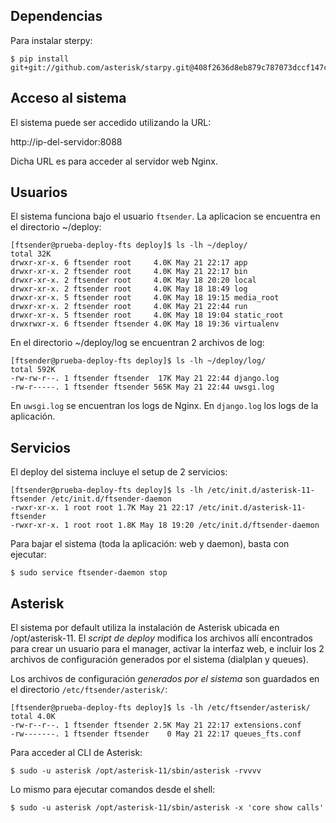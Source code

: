 Dependencias
------------

Para instalar sterpy:

    $ pip install git+git://github.com/asterisk/starpy.git@408f2636d8eb879c787073dccf147cc5fe734cba


Acceso al sistema
-----------------

El sistema puede ser accedido utilizando la URL:

http://ip-del-servidor:8088

Dicha URL es para acceder al servidor web Nginx.

Usuarios
--------

El sistema funciona bajo el usuario `ftsender`. La aplicacion se encuentra en el directorio ~/deploy:

    [ftsender@prueba-deploy-fts deploy]$ ls -lh ~/deploy/
    total 32K
    drwxr-xr-x. 6 ftsender root     4.0K May 21 22:17 app
    drwxr-xr-x. 2 ftsender root     4.0K May 21 22:17 bin
    drwxr-xr-x. 2 ftsender root     4.0K May 18 20:20 local
    drwxr-xr-x. 2 ftsender root     4.0K May 18 18:49 log
    drwxr-xr-x. 5 ftsender root     4.0K May 18 19:15 media_root
    drwxr-xr-x. 2 ftsender root     4.0K May 21 22:44 run
    drwxr-xr-x. 5 ftsender root     4.0K May 18 19:04 static_root
    drwxrwxr-x. 6 ftsender ftsender 4.0K May 18 19:36 virtualenv

En el directorio ~/deploy/log se encuentran 2 archivos de log:

    [ftsender@prueba-deploy-fts deploy]$ ls -lh ~/deploy/log/
    total 592K
    -rw-rw-r--. 1 ftsender ftsender  17K May 21 22:44 django.log
    -rw-r-----. 1 ftsender ftsender 565K May 21 22:44 uwsgi.log

En `uwsgi.log` se encuentran los logs de Nginx. En `django.log` los logs de la aplicación.

Servicios
---------

El deploy del sistema incluye el setup de 2 servicios:

    [ftsender@prueba-deploy-fts deploy]$ ls -lh /etc/init.d/asterisk-11-ftsender /etc/init.d/ftsender-daemon 
    -rwxr-xr-x. 1 root root 1.7K May 21 22:17 /etc/init.d/asterisk-11-ftsender
    -rwxr-xr-x. 1 root root 1.8K May 18 19:20 /etc/init.d/ftsender-daemon

Para bajar el sistema (toda la aplicación: web y daemon), basta con ejecutar:

    $ sudo service ftsender-daemon stop

Asterisk
--------

El sistema por default utiliza la instalación de Asterisk ubicada en /opt/asterisk-11.
El *script de deploy* modifica los archivos allí encontrados para crear un usuario
para el manager, activar la interfaz web, e incluir los 2 archivos de configuración
generados por el sistema (dialplan y queues).

Los archivos de configuración *generados por el sistema* son
guardados en el directorio `/etc/ftsender/asterisk/`:

    [ftsender@prueba-deploy-fts deploy]$ ls -lh /etc/ftsender/asterisk/
    total 4.0K
    -rw-r--r--. 1 ftsender ftsender 2.5K May 21 22:17 extensions.conf
    -rw-------. 1 ftsender ftsender    0 May 21 22:17 queues_fts.conf

Para acceder al CLI de Asterisk:

    $ sudo -u asterisk /opt/asterisk-11/sbin/asterisk -rvvvv

Lo mismo para ejecutar comandos desde el shell:

    $ sudo -u asterisk /opt/asterisk-11/sbin/asterisk -x 'core show calls'

